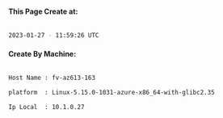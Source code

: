 
   
#### This Page Create at:

```bash

2023-01-27 - 11:59:26 UTC

```

#### Create By Machine:

```bash

Host Name : fv-az613-163

platform  : Linux-5.15.0-1031-azure-x86_64-with-glibc2.35

Ip Local  : 10.1.0.27

```

